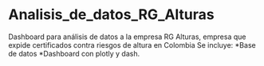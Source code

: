 # Analisis_de_datos_RG_Alturas
Dashboard para análisis de datos a la empresa RG Alturas, empresa que expide certificados contra riesgos de altura en Colombia
Se incluye:
*Base de datos
*Dashboard con plotly y dash.
